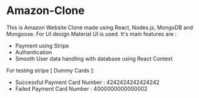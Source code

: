 # Amazon-Clone

This is Amazon Website Clone made using React, Nodes.js, MongoDB and Mongoose. For UI design Material UI is used. It's main features are :
- Payment using Stripe
- Authentication 
- Smooth User data handling with database using React Context

For testing stripe [ Dummy Cards ]: 
- Successful Payment 
  Card Number : 4242424242424242
- Failed Payment 
  Card Number : 4000000000000002
